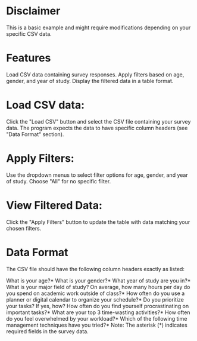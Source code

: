 # Disclaimer
This is a basic example and might require modifications depending on your specific CSV data.
# Features
Load CSV data containing survey responses.
Apply filters based on age, gender, and year of study.
Display the filtered data in a table format.

# Load CSV data:
Click the "Load CSV" button and select the CSV file containing your survey data. The program expects the data to have specific column headers (see "Data Format" section).

# Apply Filters:
Use the dropdown menus to select filter options for age, gender, and year of study. Choose "All" for no specific filter.

# View Filtered Data:
Click the "Apply Filters" button to update the table with data matching your chosen filters.

# Data Format
The CSV file should have the following column headers exactly as listed:

What is your age?*
What is your gender?*
What year of study are you in?*
What is your major field of study?
On average, how many hours per day do you spend on academic work outside of class?*
How often do you use a planner or digital calendar to organize your schedule?*
Do you prioritize your tasks? If yes, how?
How often do you find yourself procrastinating on important tasks?*
What are your top 3 time-wasting activities?*
How often do you feel overwhelmed by your workload?*
Which of the following time management techniques have you tried?*
Note: The asterisk (*) indicates required fields in the survey data.

